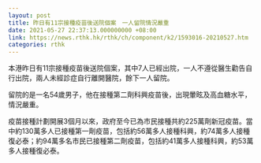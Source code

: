 ```yaml
---
layout: post
title: 昨日有11宗接種疫苗後送院個案　一人留院情況嚴重
date: 2021-05-27 22:37:13.000000000 +08:00
link: https://news.rthk.hk/rthk/ch/component/k2/1593016-20210527.htm
categories: rthk
---
```


本港昨日有11宗接種疫苗後送院個案，其中7人已經出院，一人不遵從醫生勸告自行出院，兩人未經診症自行離開醫院，餘下一人留院。

留院的是一名54歲男子，他在接種第二劑科興疫苗後，出現暈眩及高血糖水平，情況嚴重。

疫苗接種計劃開展3個月以來，政府至今已為市民接種共約225萬劑新冠疫苗。當中約130萬多人已接種第一劑疫苗，包括約56萬多人接種科興，約74萬多人接種復必泰；約94萬多名市民已接種第二劑疫苗，包括約41萬多人接種科興，約53萬多人接種復必泰。

